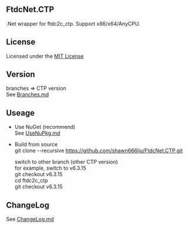 ## FtdcNet.CTP

.Net wrapper for ftdc2c_ctp. Support x86/x64/AnyCPU.

## License

Licensed under the [MIT License](http://www.mit-license.org/)

## Version
branches  => CTP version  
  See [Branches.md](https://github.com/shawn666liu/FtdcNet.CTP/blob/master/Branches.md)  

## Useage
* Use NuGet (recommend)  
  See [UseNuPkg.md](https://github.com/shawn666liu/FtdcNet.CTP/blob/master/UseNuPkg.md)  

* Build from source   
  git clone --recursive https://github.com/shawn666liu/FtdcNet.CTP.git   

  switch to other branch (other CTP version)  
  for example, switch to v6.3.15  
  git checkout v6.3.15  
  cd ftdc2c_ctp  
  git checkout v6.3.15    

## ChangeLog
  See [ChangeLog.md](https://github.com/shawn666liu/FtdcNet.CTP/blob/master/ChangeLog.md) 